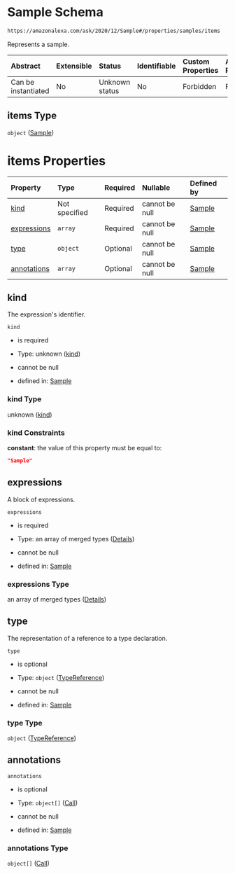 # Sample Schema

```txt
https://amazonalexa.com/ask/2020/12/Sample#/properties/samples/items
```

Represents a sample.

| Abstract            | Extensible | Status         | Identifiable | Custom Properties | Additional Properties | Access Restrictions | Defined In                                                                             |
| :------------------ | :--------- | :------------- | :----------- | :---------------- | :-------------------- | :------------------ | :------------------------------------------------------------------------------------- |
| Can be instantiated | No         | Unknown status | No           | Forbidden         | Forbidden             | none                | [DialogDeclaration.json*](../../schemas/DialogDeclaration.json "open original schema") |

## items Type

`object` ([Sample](dialogdeclaration-properties-samples-sample.md))

# items Properties

| Property                    | Type          | Required | Nullable       | Defined by                                                                                                                   |
| :-------------------------- | :------------ | :------- | :------------- | :--------------------------------------------------------------------------------------------------------------------------- |
| [kind](#kind)               | Not specified | Required | cannot be null | [Sample](sample-properties-kind.md "https://amazonalexa.com/ask/2020/12/Sample#/properties/kind")                            |
| [expressions](#expressions) | `array`       | Required | cannot be null | [Sample](condition-properties-sampleblock-1.md "https://amazonalexa.com/ask/2020/12/SampleBlock#/properties/expressions")    |
| [type](#type)               | `object`      | Optional | cannot be null | [Sample](actiondeclaration-properties-typereference.md "https://amazonalexa.com/ask/2020/12/TypeReference#/properties/type") |
| [annotations](#annotations) | `array`       | Optional | cannot be null | [Sample](sample-properties-annotations.md "https://amazonalexa.com/ask/2020/12/Sample#/properties/annotations")              |

## kind

The expression's identifier.

`kind`

*   is required

*   Type: unknown ([kind](sample-properties-kind.md))

*   cannot be null

*   defined in: [Sample](sample-properties-kind.md "https://amazonalexa.com/ask/2020/12/Sample#/properties/kind")

### kind Type

unknown ([kind](sample-properties-kind.md))

### kind Constraints

**constant**: the value of this property must be equal to:

```json
"Sample"
```

## expressions

A block of expressions.

`expressions`

*   is required

*   Type: an array of merged types ([Details](sampleblock-items.md))

*   cannot be null

*   defined in: [Sample](condition-properties-sampleblock-1.md "https://amazonalexa.com/ask/2020/12/SampleBlock#/properties/expressions")

### expressions Type

an array of merged types ([Details](sampleblock-items.md))

## type

The representation of a reference to a type declaration.

`type`

*   is optional

*   Type: `object` ([TypeReference](actiondeclaration-properties-typereference.md))

*   cannot be null

*   defined in: [Sample](actiondeclaration-properties-typereference.md "https://amazonalexa.com/ask/2020/12/TypeReference#/properties/type")

### type Type

`object` ([TypeReference](actiondeclaration-properties-typereference.md))

## annotations



`annotations`

*   is optional

*   Type: `object[]` ([Call](actiondeclaration-properties-annotations-call.md))

*   cannot be null

*   defined in: [Sample](sample-properties-annotations.md "https://amazonalexa.com/ask/2020/12/Sample#/properties/annotations")

### annotations Type

`object[]` ([Call](actiondeclaration-properties-annotations-call.md))
